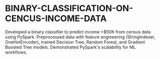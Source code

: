 # BINARY-CLASSIFICATION-ON-CENCUS-INCOME-DATA
Developed a binary classifier to predict income >$50K from census data using PySpark. Preprocessed data with feature engineering (StringIndexer, OneHotEncoder), trained Decision Tree, Random Forest, and Gradient Boosted Tree models. Demonstrated PySpark's scalability for ML workflows.
